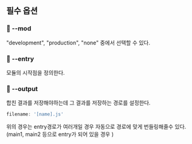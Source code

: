 ## 필수 옵션

### 🍏 --mod  

"development", "production", "none"	중에서 선택할 수 있다.

### 🍏 --entry 

모듈의 시작점을 정의한다.

### 🍏 --output 

합친 결과를 저장해야하는데 그 결과를 저장하는 경로를 설정한다.

```js
filename: '[name].js'
```

위의 경우는  entry경로가 여러개일 경우 자동으로 경로에 맞게 번들링해줄수 있다.(main1, main2 등으로 entry가 되어 있을 경우 )

